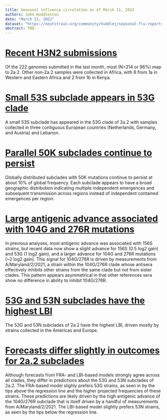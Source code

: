 ```yaml
---
title: Seasonal influenza circulation as of March 21, 2022
authors: John Huddleston
date: "March 21, 2022"
dataset: "https://nextstrain.org/community/huddlej/seasonal-flu-reports/flu/seasonal/2022-03-21/h3n2/ha/2y/cell/fra?d=tree,map&f_recency=last%20month,last%20week&p=grid"
abstract: TBD.
---
```


# [Recent H3N2 submissions](https://nextstrain.org/community/huddlej/seasonal-flu-reports/flu/seasonal/2022-03-21/h3n2/ha/2y/cell/fra?d=tree,map&f_recency=last%20month,last%20week&p=grid)
Of the 222 genomes submitted in the last month, most (N=214 or 96%) map to 2a.2.
Other non-2a.2 samples were collected in Africa, with 6 from 1a in Western and Eastern Africa and 2 from 1b in Kenya.

# [Small 53S subclade appears in 53G clade](https://nextstrain.org/community/huddlej/seasonal-flu-reports/flu/seasonal/2022-03-21/h3n2/ha/2y/cell/fra?branchLabel=aa&c=gt-HA1_53&d=tree,entropy,frequencies&label=clade:3C.2a1b.2a.2/53G&p=full)
A small 53S subclade has appeared in the 53G clade of 2a.2 with samples collected in three contiguous European countries (Netherlands, Germany, and Austria) and Lebanon.

# [Parallel 50K subclades continue to persist](https://nextstrain.org/community/huddlej/seasonal-flu-reports/flu/seasonal/2022-03-21/h3n2/ha/2y/cell/fra?c=region&d=tree,map,frequencies&dmin=2021-03-15&gt=HA1.50K&p=grid)
Globally distributed subclades with 50K mutations continue to persist at about 10% of global frequency.
Each subclade appears to have a broad geographic distribution indicating multiple independent emergences and subsequent transmission across regions instead of independent contained emergences per region.

# [Large antigenic advance associated with 104G and 276R mutations](https://nextstrain.org/community/huddlej/seasonal-flu-reports/flu/seasonal/2022-03-21/h3n2/ha/2y/cell/fra?c=gt-HA1_53,104,156&d=tree&gt=HA1.156S&l=scatter&label=clade:3C.2a1b.2a.2&p=full)
In previous analyses, most antigenic advance was associated with 156S strains, but recent data now show a slight advance for 156S (0.5 log2 gain) and 53G (1 log2 gain), and a larger advance for 104G and 276R mutations (~2 log2 gain).
This signal for 104G/276R is driven by measurements from A/Maryland/2/2021, a strain within the 104G/276R clade whose antisera effectively inhibits other strains from the same clade but not from sister clades.
This pattern appears asymmetrical in that other references sera show no difference in ability to inhibit 104G/276R.

# [53G and 53N subclades have the highest LBI](https://nextstrain.org/community/huddlej/seasonal-flu-reports/flu/seasonal/2022-03-21/h3n2/ha/2y/cell/fra?c=lbi&d=tree&label=clade:3C.2a1b.2a.2&p=full)
The 53G and 53N subclades of 2a.2 have the highest LBI, driven mostly by strains collected in the Americas and Europe.

# [Forecasts differ slightly in outcomes for 2a.2 subclades](https://nextstrain.org/community/huddlej/seasonal-flu-reports/flu/seasonal/2022-03-21/h3n2/ha/2y/cell/fra?branches=hide&d=tree,frequencies&l=scatter&p=full&regression=show&scatterX=weighted_distance_to_future_by_cTiter_x-ne_star&scatterY=weighted_distance_to_future_by_ne_star-lbi)
Although forecasts from FRA- and LBI-based models strongly agree across all clades, they differ in predictions about the 53G and 53N subclades of 2a.2.
The FRA-based model slighly prefers 53G strains, as seen in by the tips above the regression line and the higher projected frequencies of these strains.
These predictions are likely driven by the high antigenic advance of the 104G/276R subclade that is itself driven by a handful of measurements from A/Maryland/2/2021.
The LBI-based model slightly prefers 53N strains, as seen by the tips below the regression line.
